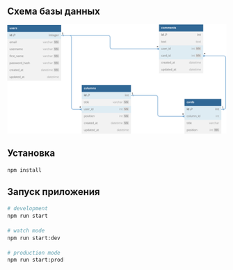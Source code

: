 ## Схема базы данных

![simple_trello_schema_db](./diagrams/simple_trello_schema_db.svg)

## Установка

```bash
npm install
```

## Запуск приложения

```bash
# development
npm run start

# watch mode
npm run start:dev

# production mode
npm run start:prod
```

